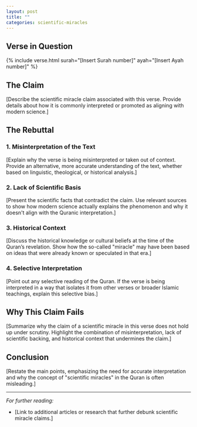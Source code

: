 ```yaml
---
layout: post
title: ""
categories: scientific-miracles
---
```


## Verse in Question

{% include verse.html surah="[Insert Surah number]" ayah="[Insert Ayah number]" %}

## The Claim

[Describe the scientific miracle claim associated with this verse. Provide details about how it is commonly interpreted or promoted as aligning with modern science.]

## The Rebuttal

### 1. **Misinterpretation of the Text**

[Explain why the verse is being misinterpreted or taken out of context. Provide an alternative, more accurate understanding of the text, whether based on linguistic, theological, or historical analysis.]

### 2. **Lack of Scientific Basis**

[Present the scientific facts that contradict the claim. Use relevant sources to show how modern science actually explains the phenomenon and why it doesn't align with the Quranic interpretation.]

### 3. **Historical Context**

[Discuss the historical knowledge or cultural beliefs at the time of the Quran’s revelation. Show how the so-called "miracle" may have been based on ideas that were already known or speculated in that era.]

### 4. **Selective Interpretation**

[Point out any selective reading of the Quran. If the verse is being interpreted in a way that isolates it from other verses or broader Islamic teachings, explain this selective bias.]

## Why This Claim Fails

[Summarize why the claim of a scientific miracle in this verse does not hold up under scrutiny. Highlight the combination of misinterpretation, lack of scientific backing, and historical context that undermines the claim.]

## Conclusion

[Restate the main points, emphasizing the need for accurate interpretation and why the concept of "scientific miracles" in the Quran is often misleading.]

---

*For further reading:*

- [Link to additional articles or research that further debunk scientific miracle claims.]
